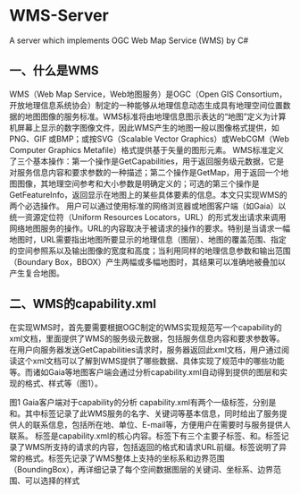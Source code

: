 # WMS-Server
A server which implements OGC Web Map Service (WMS) by C#

## 一、什么是WMS
WMS（Web Map Service，Web地图服务）是OGC（Open GIS Consortium，开放地理信息系统协会）制定的一种能够从地理信息动态生成具有地理空间位置数据的地图图像的服务标准。WMS标准将由地理信息图示表达的“地图”定义为计算机屏幕上显示的数字图像文件，因此WMS产生的地图一般以图像格式提供，如PNG、GIF 或BMP；或按SVG（Scalable Vector Graphics）或WebCGM（Web Computer Graphics Metafile）格式提供基于矢量的图形元素。
WMS标准定义了三个基本操作：第一个操作是GetCapabilities，用于返回服务级元数据，它是对服务信息内容和要求参数的一种描述；第二个操作是GetMap，用于返回一个地图图像，其地理空间参考和大小参数是明确定义的；可选的第三个操作是GetFeatureInfo，返回显示在地图上的某些具体要素的信息。本文只实现WMS的两个必选操作。
用户可以通过使用标准的网络浏览器或地图客户端（如Gaia）以统一资源定位符（Uniform Resources Locators，URL）的形式发出请求来调用网络地图服务的操作。URL的内容取决于被请求的操作的要求。特别是当请求一幅地图时，URL需要指出地图所要显示的地理信息（图层）、地图的覆盖范围、指定的空间参照系以及输出图像的宽度和高度；当利用同样的地理信息参数和输出范围（Boundary Box，BBOX）产生两幅或多幅地图时，其结果可以准确地被叠加以产生复合地图。

## 二、WMS的capability.xml
在实现WMS时，首先要需要根据OGC制定的WMS实现规范写一个capability的xml文档，里面提供了WMS的服务级元数据，包括服务信息内容和要求参数等。在用户向服务器发送GetCapabilities请求时，服务器返回此xml文档，用户通过阅读这个xml文档可以了解到WMS提供了哪些数据、具体实现了规范中的哪些功能等。而诸如Gaia等地图客户端会通过分析capability.xml自动得到提供的图层和实现的格式、样式等（图1）。
 
图1 Gaia客户端对于capability的分析
capability.xml有两个一级标签，分别是<Service>和<Capability>。其中<Service>标签记录了此WMS服务的名字、关键词等基本信息，同时给出了服务提供人的联系信息，包括所在地、单位、E-mail等，方便用户在需要时与服务提供人联系。
<Capability>标签是capability.xml的核心内容。标签下有三个主要子标签<Request>、<Exception>和<Layer>。<Request>标签记录了WMS所支持的请求的内容，包括返回的格式和请求URL前缀。<Exception>标签说明了异常的格式。<Layer>标签先记录了WMS整体上支持的坐标系和边界范围（BoundingBox），再详细记录了每个空间数据图层的关键词、坐标系、边界范围、可以选择的样式<style>等。

## 三、Shapefile的读取与成图
WMS对于GetMap请求的响应是根据用户所请求的空间数据图层和地理范围，从空间数据动态生成具有指定地理范围的地图图像。因此如何将空间数据（本文实现的WMS的空间数据格式为Shapefile）渲染成地图图像，即实现Shapefile文件的读取与成图是实现GetMap的关键。
本文通过实现一个与Shapefile文件相对应的Shapefile类和与Shapefile文件中记录的几何对象相对应的FeatureClass类，实现Shapefile的读取与成图。为了方便统一处理，FeatureClass类包括了点要素类PointFeature、线要素类PolylineFeature和面要素类PolygonFeature的集合（List）。此部分（shp读取命名空间）的类图如下：
 
图2 shp读取命名空间类图
1. Shapefile的格式与读取
Shapefile是 ESRI 提供的一种矢量数据格式，它没有拓扑信息。一个Shapefile由一组文件组成，其中必要的基本文件包括坐标文件（.shp）、索引文件（.shx）和属性文件（.dbf）三个文件。本文只实现坐标文件（.shp）的读取，根据坐标文件的内容就可以画出Shapefile的图形。
坐标文件(.shp)用于记录空间坐标信息。它由文件头和实体信息两部分构成。坐标文件的文件头是一个长度固定（100 bytes）的记录段，存储了文件长度、Shapefile文件所记录的几何类型、几何类型的空间范围等基本信息。实体信息记录了几何实体的坐标等信息。
需要指出的是Shapefile文件中数据的位序有Little（小尾）和big（大尾）之分，二者的区别在于它们字节排列的顺序相反。通常情况下数据的位序都是Little，对于位序为 big 的数据，如果想得到它的真实数值需要将它的位序转换成Little，转换原理就是交换字节的顺序，代码如下：
/// <summary>
/// 大尾整数转小尾整数
/// </summary>
/// <param name="big">大尾整数</param>
/// <returns>小尾整数</returns>
public static int ReverseByte(int big)
{
    byte[] bytes = BitConverter.GetBytes(big);
    ExchangeByte(ref bytes[0], ref bytes[3]);
    ExchangeByte(ref bytes[1], ref bytes[2]);
    int little = BitConverter.ToInt32(bytes, 0);
    return little;
}
其中ExchangeByte函数的用于交换两个字节的值，代码如下：
public static void ExchangeByte(ref byte b1, ref byte b2)
{
    byte temp;
    temp = b1;
    b1 = b2;
    b2 = temp;
}
Shapefile文件所支持的几何类型包括点、线、面、多点、多线、多面等，一个Shapefile文件只能记录一种几何类型。对于不同的几何类型，文件头的内容和格式相同，因此读取文件头的代码是一样的。但由于不同的几何类型存储的内容和方式不同，需要各自单独处理。总之按照Shapefile的文件格式和几何类型的存储方式逐个数据读取即可，由于篇幅原因这里不再详细说明。
2. Shapefile的成图
Shapefile成图就是根据读取的Shapefile生成的FeatureClass类绘制成一个Graphic，并通过Graphic生成一个Bitmap（内存图）过程。点要素的绘制可以直接使用Graphic类的DrawRectangle和FillRectangle方法（把点表现为一个小正方形），线要素的绘制可以直接使用Graphic类的DrawLines方法，面要素的绘制可以直接使用Graphic类的DrawPolygon和FillPolygon方法。通过可以使用不同类型的边界，并填充不同的颜色，可以表示不同的style。
成图的另一个关键问题是坐标变换，即将实际的坐标系（WGS84）转化为像素坐标系。由于对于本文实现的WMS提供的空间数据范围较小（一个北大的范围），所以直接对地理坐标相对于像素坐标系做线性拉伸即可。代码如下：
public Point GetBMPPoint(BBOX boundarybox, int width, int height)
{
    double x = width * (this.x - boundarybox.xmin) / (boundarybox.xmax - boundarybox.xmin);
    double y = height * (this.y - boundarybox.ymin) / (boundarybox.ymax - boundarybox.ymin);
    Point bmpPoint = new Point((int)x, height - (int)y);
    return bmpPoint;
}
由于绘制的bitmap的范围（大小，即Width*Height）是根据GetMap请求中的boundarybox确定的，所以坐标范围之外的图形和坐标会落在bitmap范围之外不被绘入bitmap之中，所以无需做额外裁剪处理。

## 四、WMS服务器的实现
在完成了capability.xml和实现了Shapefile的读取与成图后，剩下的工作就是建立WMS服务器了。WMS服务器（WMSServer命名空间）的类图如下：
 
图3 WMSServer命名空间类图
将WMS的GetCapability请求和GetMap请求分别抽象为CapabilityRequest类（图4）和MapRequest类（图5），并根据请求字符串完成类的构造。WMS类中实现了GetCapabilityData和GetMap两个静态方法。GetCapability请求的处理和响应比较简单，实际上只需将capability.xml返回即可，WMS类中的GetCapabilityData静态方法就是以UTF8编码的形式返回capability.xml的字节数组。而GetMap请求的处理和响应则比较复杂，下面详细论述。
 
图4 CapabilityRequest类图
 
图5 MapRequest类图
GetMap的请求所包含的必选参数如下表所示：
表 GetMap请求的必选参数
请求参数	说明
VERSION= 1.3.0	请求版本.
REQUEST=GetMap	请求名称.
LAYERS=layer_list	以逗号隔开的一个或多个图层列表。
STYLES=style_list	以逗号隔开的请求图层的一个渲染样式的列表。
CRS=namespace:identifier	空间参照系。
BBOX=minx,miny,maxx,maxy	以CRS单位表示的边框边角 (左下角，右上角)。
WIDTH=output_width	以像元表示的地图图像宽度。.
HEIGHT=output_height	以像元表示的地图图像高度。
FORMAT=output_format	地图输出格式。.
MapRequest类的构造函数将请求字符串按上表分解为各个参数，完成MapRequest类的构造。
WMS的GetMap静态方法根据MapRequest对象中的请求参数，调用shp读取命名空间中的Shapefile和FeatureClass类，读取请求图层对应的Shapefile并生成一张Bitmap（内存图）。Bitmap的宽和高与请求的Width和Height相同，格式也与请求的Format相同。
WMSListener类的主要内容就是一个TcpListener，负责监听浏览器/客户端发出的WMS请求，并通过WMSThreadHandler接收和响应请求，并返回相应内容。WMSThreadHandler的类图如下：
 
图6 WMSThreadHandler类图
为方便统一处理，WMSThreadHandler类中既包含了一个MapRequest又包含了一个CapabilityRequest。WMSThreadHandler中的GetRequest方法用于获取和解析请求字符串是GetMap还是GetCapability；GetResponceData方法用于从WMS的静态方法中获取返回的数据流，如果是GetCapability则返回capability.xml数据流，如果是GetMap则返回绘制完成的内存图数据流；SendResponce方法用于将GetResponceData得到数据流发送给浏览器或客户端。
至此，一个基本的WMS服务器就完成了。

## 五、WMS服务器的实测
使用Gaia作为客户端进行测试。新建一个Web Map Service，在输入WMS名称和URL之后双击新建的WMS，Gaia就向发出服务器发出GetCapability请求（图7），并自动分析WMS支持的图层数据及相应的数据格式和图层样式等（图1）。
 
图7 服务器接收到的GetCapability请求
添加各数据图层，并选择合适的样式。客户端向服务器端发送GetMap请求，接收服务器返回的指定格式的Bitmap并将其显示在屏幕上。显示了全部图层的北大地图如图9所示。
 
图8 服务器接收到的GetMap请求
 
图9 Gaia显示的WMS返回的多图层北大地图
拖动、缩放地图，客户端又向服务器发送了不同参数的GetMap请求，反映了WMS地图生成的动态性。


